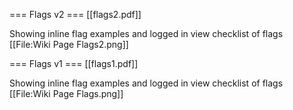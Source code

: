 === Flags v2 ===
[[flags2.pdf]]<br />

Showing inline flag examples and logged in view checklist of flags
[[File:Wiki Page Flags2.png]]

=== Flags v1 ===
[[flags1.pdf]]<br />

Showing inline flag examples and logged in view checklist of flags
[[File:Wiki Page Flags.png]]